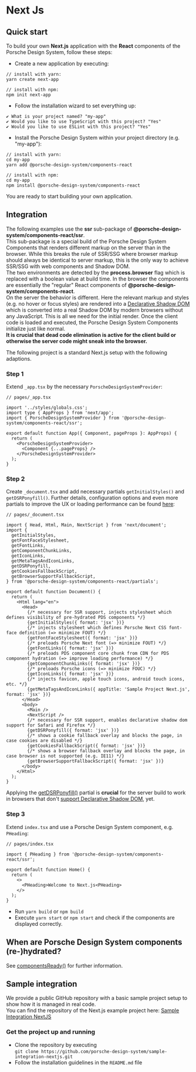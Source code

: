 # Next Js

<TableOfContents></TableOfContents>

## Quick start

To build your own **Next.js** application with the **React** components of the Porsche Design System, follow these
steps:

- Create a new application by executing:

```shell script
// install with yarn:
yarn create next-app

// install with npm:
npm init next-app
```

- Follow the installation wizard to set everything up:

```
✔ What is your project named? "my-app"
✔ Would you like to use TypeScript with this project? "Yes"
✔ Would you like to use ESLint with this project? "Yes"
```

- Install the Porsche Design System within your project directory (e.g. "my-app"):

```shell script
// install with yarn:
cd my-app
yarn add @porsche-design-system/components-react

// install with npm:
cd my-app
npm install @porsche-design-system/components-react
```

You are ready to start building your own application.

## Integration

<Notification heading="Attention" state="warning">
The following examples use the <strong>ssr</strong> sub-package of <strong>@porsche-design-system/components-react/ssr</strong>.<br>
This sub-package is a special build of the Porsche Design System Components that renders different markup on the server than in the browser. While this breaks the rule of SSR/SSG where browser markup should always be identical to server markup, this is the only way to achieve SSR/SSG with web components and Shadow DOM.<br>
The two environments are detected by the <strong>process.browser</strong> flag which is replaced with a boolean value at build time. In the browser the components are essentially the "regular" React components of <strong>@porsche-design-system/components-react</strong>.<br>
On the server the behavior is different. Here the relevant markup and styles (e.g. no hover or focus styles) are rendered into a <a href="https://web.dev/declarative-shadow-dom/" target="_blank">Declarative Shadow DOM</a> which is converted into a real Shadow DOM by modern browsers without any JavaScript. This is all we need for the initial render. Once the client code is loaded and executed, the Porsche Design System Components initialize just like normal.<br>
<strong>It is crucial that dead code elimination is active for the client build or otherwise the server code might sneak into the browser.</strong>
</Notification>

The following project is a standard Next.js setup with the following adaptions.

### Step 1

Extend `_app.tsx` by the necessary `PorscheDesignSystemProvider`:

```tsx
// pages/_app.tsx

import '../styles/globals.css';
import type { AppProps } from 'next/app';
import { PorscheDesignSystemProvider } from '@porsche-design-system/components-react/ssr';

export default function App({ Component, pageProps }: AppProps) {
  return (
    <PorscheDesignSystemProvider>
      <Component {...pageProps} />
    </PorscheDesignSystemProvider>
  );
}
```

### Step 2

Create `_document.tsx` and add necessary partials `getInitialStyles()` and `getDSRPonyfill()`. Further details,
configuration options and even more partials to improve the UX or loading performance can be found
[here](partials/introduction):

```tsx
// pages/_document.tsx

import { Head, Html, Main, NextScript } from 'next/document';
import {
  getInitialStyles,
  getFontFaceStylesheet,
  getFontLinks,
  getComponentChunkLinks,
  getIconLinks,
  getMetaTagsAndIconLinks,
  getDSRPonyfill,
  getCookiesFallbackScript,
  getBrowserSupportFallbackScript,
} from '@porsche-design-system/components-react/partials';

export default function Document() {
  return (
    <Html lang="en">
      <Head>
        {/* necessary for SSR support, injects stylesheet which defines visibility of pre-hydrated PDS components */}
        {getInitialStyles({ format: 'jsx' })}
        {/* injects stylesheet which defines Porsche Next CSS font-face definition (=> minimize FOUT) */}
        {getFontFaceStylesheet({ format: 'jsx' })}
        {/* preloads Porsche Next font (=> minimize FOUT) */}
        {getFontLinks({ format: 'jsx' })}
        {/* preloads PDS component core chunk from CDN for PDS component hydration (=> improve loading performance) */}
        {getComponentChunkLinks({ format: 'jsx' })}
        {/* preloads Porsche icons (=> minimize FOUC) */}
        {getIconLinks({ format: 'jsx' })}
        {/* injects favicon, apple touch icons, android touch icons, etc. */}
        {getMetaTagsAndIconLinks({ appTitle: 'Sample Project Next.js', format: 'jsx' })}
      </Head>
      <body>
        <Main />
        <NextScript />
        {/* necessary for SSR support, enables declarative shadow dom support for Safari and Firefox */}
        {getDSRPonyfill({ format: 'jsx' })}
        {/* shows a cookie fallback overlay and blocks the page, in case cookies are disabled */}
        {getCookiesFallbackScript({ format: 'jsx' })}
        {/* shows a browser fallback overlay and blocks the page, in case browser is not supported (e.g. IE11) */}
        {getBrowserSupportFallbackScript({ format: 'jsx' })}
      </body>
    </Html>
  );
}
```

<Notification heading="Important" state="warning">
  Applying the <a href="partials/dsr-ponyfill">getDSRPonyfill()</a> partial is <strong>crucial</strong> for the server build to work in browsers that don't <a href="https://caniuse.com/declarative-shadow-dom" target="_blank">support Declarative Shadow DOM</a>, yet.
</Notification>

### Step 3

Extend `index.tsx` and use a Porsche Design System component, e.g. `PHeading`:

```tsx
// pages/index.tsx

import { PHeading } from '@porsche-design-system/components-react/ssr';

export default function Home() {
  return (
    <>
      <PHeading>Welcome to Next.js<PHeading>
    </>
  );
}
```

- Run `yarn build` or `npm build`
- Execute `yarn start` or `npm start` and check if the components are displayed correctly.

## When are Porsche Design System components (re-)hydrated?

See [componentsReady()](developing/components-ready) for further information.

## Sample integration

We provide a public GitHub repository with a basic sample project setup to show how it is managed in real code.  
You can find the repository of the Next.js example project here:
[Sample Integration NextJS](https://github.com/porsche-design-system/sample-integration-nextjs)

### Get the project up and running

- Clone the repository by executing  
  `git clone https://github.com/porsche-design-system/sample-integration-nextjs.git`
- Follow the installation guidelines in the `README.md` file

